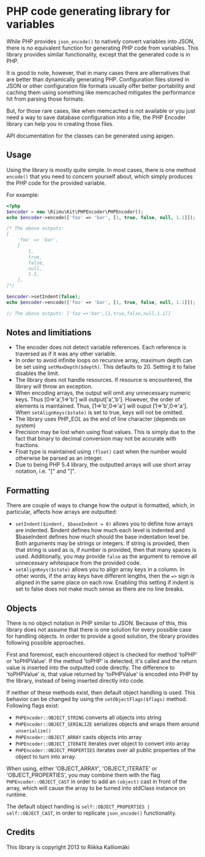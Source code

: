 # PHP code generating library for variables #

While PHP provides `json_encode()` to natively convert variables into JSON,
there is no equivalent function for generating PHP code from variables. This
library provides similar functionality, except that the generated code is in
PHP.

It is good to note, however, that in many cases there are alternatives that are
better than dynamically generating PHP. Configuration files stored in JSON or
other configuration file formats usually offer better portability and caching
them using something like memcached mitigates the performance hit from parsing
those formats.

But, for those rare cases, like when memcached is not available or you just
need a way to save database configuration into a file, the PHP Encoder library
can help you in creating those files.

API documentation for the classes can be generated using apigen.

## Usage ##

Using the library is mostly quite simple. In most cases, there is one method
`encode()` that you need to concern yourself about, which simply produces the
PHP code for the provided variable.

For example:

```php
<?php
$encoder = new \Riimu\Kit\PHPEncoder\PHPEncoder();
echo $encoder->encode(['foo' => 'bar', [1, true, false, null, 1.1]]);

/* The above outputs:
[
    'foo' => 'bar',
    [
        1,
        true,
        false,
        null,
        1.1,
    ],
]*/

$encoder->setIndent(false);
echo $encoder->encode(['foo' => 'bar', [1, true, false, null, 1.1]]);

// The above outputs: ['foo'=>'bar',[1,true,false,null,1.1]]
```

## Notes and limitiations ##

  * The encoder does not detect variable references. Each reference is traversed
    as if it was any other variable.
  * In order to avoid infinite loops on recursive array, maximum depth can be
    set using `setMaxDepth($depth)`. This defaults to 20. Setting it to false
    disables the limit.
  * The library does not handle resources. If resource is encountered, the
    library will throw an exception.
  * When encoding arrays, the output will omit any unnecessary numeric keys.
    Thus [0=>'a',1=>'b'] will output['a','b']. However, the order of elements
    is maintained. Thus, [1=>'b',0=>'a'] will ouput [1=>'b',0=>'a']. When
    `setAlignKeys($state)` is set to true, keys will not be omitted.
  * The library uses PHP_EOL as the end of line character (depends on system)
  * Precision may be lost when using float values. This is simply due to the
    fact that binary to decimal conversion may not be accurate with fractions.
  * Float type is maintained using `(float)` cast when the number would
    otherwise be parsed as an integer.
  * Due to being PHP 5.4 library, the outputted arrays will use short array
    notation, i.e. "[" and "]".

## Formatting ##

There are couple of ways to change how the output is formatted, which, in
particular, affects how arrays are outputted:

  * `setIndent($indent, $baseIndent = 0)` allows you to define how arrays are
    indented. $indent defines how much each level is indented and $baseIndent
    defines how much should the base indentation level be. Both arguments may
    be strings or integers. If string is provided, then that string is used as
    is, if number is provided, then that many spaces is used. Additionally, you
    may provide `false` as the argument to remove all unnecessary whitespace
    from the provided code.
  * `setAlignKeys($state)` allows you to align array keys in a column. In other
    words, if the array keys have different lengths, then the `=>` sign is
    aligned in the same place on each row. Enabling this setting if indent is
    set to false does not make much sense as there are no line breaks.

## Objects ##

There is no object notation in PHP similar to JSON. Because of this, this library
does not assume that there is one solution for every possible case for handling
objects. In order to provide a good solution, the library provides following
possible approaches.

First and foremost, each encountered object is checked for method 'toPHP' or
'toPHPValue'. If the method 'toPHP' is detected, it's called and the return
value is inserted into the outputted code directly. The difference to
'toPHPValue' is, that value returned by 'toPHPValue' is encoded into PHP by
the library, instead of being inserted directly into code.

If neither of these methods exist, then default object handling is used. This
behavior can be changed by using the `setObjectFlags($flags)` method. Following
flags exist:

  * `PHPEncoder::OBJECT_STRING` converts all objects into string
  * `PHPEncoder::OBJECT_SERIALIZE` serializes objects and wraps them around `unserialize()`
  * `PHPEncoder::OBJECT_ARRAY` casts objects into array
  * `PHPEncoder::OBJECT_ITERATE` iterates over object to convert into array
  * `PHPEncoder::OBJECT_PROPERTIES` iterates over all public properties of the
    object to turn into array.

When using, either 'OBJECT_ARRAY', 'OBJECT_ITERATE' or 'OBJECT_PROPERTIES', you
may combine them with the flag `PHPEncoder::OBJECT_CAST` in order to add an
`(object)` cast in front of the array, which will cause the array to be turned
into stdClass instance on runtime.

The default object handing is `self::OBJECT_PROPERTIES | self::OBJECT_CAST`, in
order to replicate `json_encode()` functionality.

## Credits ##

This library is copyright 2013 to Riikka Kalliomäki